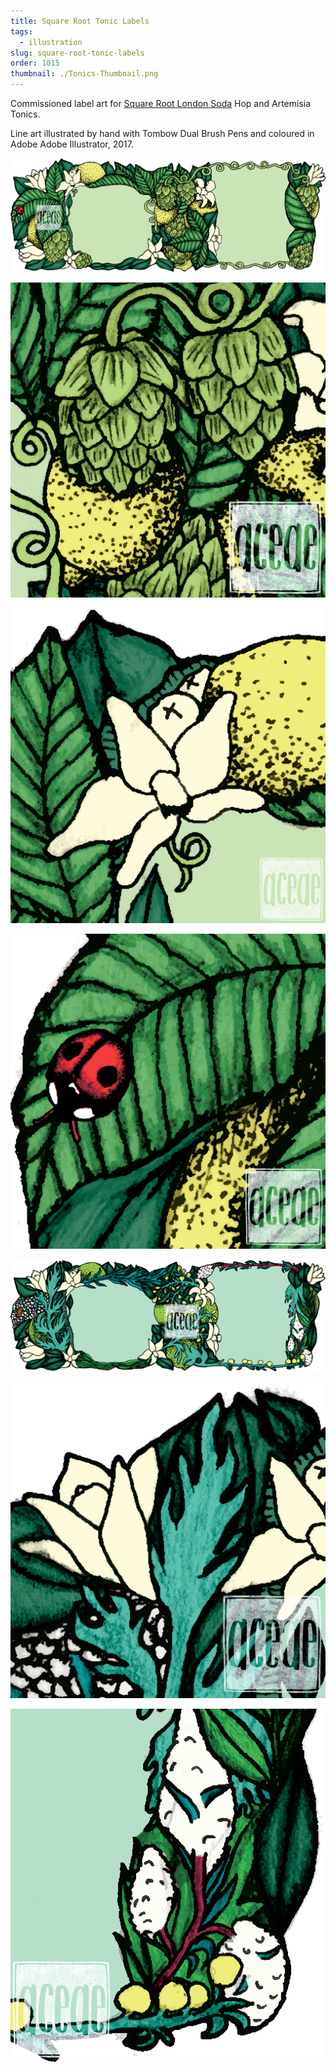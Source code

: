 ```yaml
---
title: Square Root Tonic Labels
tags:
  - illustration
slug: square-root-tonic-labels
order: 1015
thumbnail: ./Tonics-Thumbnail.png
---
```

Commissioned label art for [Square Root London Soda](https://www.squarerootsoda.co.uk/) Hop and Artemisia Tonics.

Line art illustrated by hand with Tombow Dual Brush Pens and coloured in Adobe Adobe Illustrator, 2017.

![](HopT-Full-wm.png)

![](HopT-Detail1-wm.png)

![](HopT-Detail2-wm.png)

![](HopT-Detail3-wm.png)

![](ArtemisiaT-wm.png)

![](ArteT-Detail2-wm.png)

![](ArteT-Detail3-wm.png)
